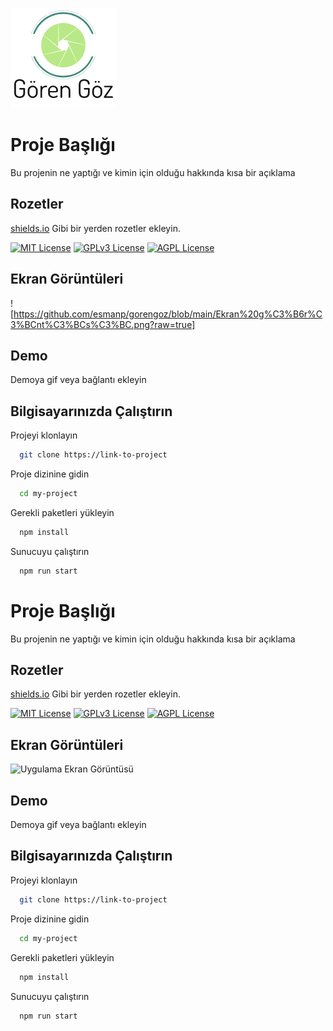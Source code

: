 

![Logo](https://github.com/esmanp/gorengoz/blob/main/logo.png?raw=true)

    
# Proje Başlığı

Bu projenin ne yaptığı ve kimin için olduğu hakkında kısa bir açıklama


## Rozetler

[shields.io](https://shields.io/) Gibi bir yerden rozetler ekleyin.

[![MIT License](https://img.shields.io/badge/License-MIT-green.svg)](https://choosealicense.com/licenses/mit/)
[![GPLv3 License](https://img.shields.io/badge/License-GPL%20v3-yellow.svg)](https://opensource.org/licenses/)
[![AGPL License](https://img.shields.io/badge/license-AGPL-blue.svg)](http://www.gnu.org/licenses/agpl-3.0)

  
## Ekran Görüntüleri

![https://github.com/esmanp/gorengoz/blob/main/Ekran%20g%C3%B6r%C3%BCnt%C3%BCs%C3%BC.png?raw=true]

  
## Demo

Demoya gif veya bağlantı ekleyin

  
## Bilgisayarınızda Çalıştırın

Projeyi klonlayın

```bash
  git clone https://link-to-project
```

Proje dizinine gidin

```bash
  cd my-project
```

Gerekli paketleri yükleyin

```bash
  npm install
```

Sunucuyu çalıştırın

```bash
  npm run start
```

  
    
# Proje Başlığı

Bu projenin ne yaptığı ve kimin için olduğu hakkında kısa bir açıklama


## Rozetler

[shields.io](https://shields.io/) Gibi bir yerden rozetler ekleyin.

[![MIT License](https://img.shields.io/badge/License-MIT-green.svg)](https://choosealicense.com/licenses/mit/)
[![GPLv3 License](https://img.shields.io/badge/License-GPL%20v3-yellow.svg)](https://opensource.org/licenses/)
[![AGPL License](https://img.shields.io/badge/license-AGPL-blue.svg)](http://www.gnu.org/licenses/agpl-3.0)

  
## Ekran Görüntüleri

![Uygulama Ekran Görüntüsü](https://via.placeholder.com/468x300?text=App+Screenshot+Here)

  
## Demo

Demoya gif veya bağlantı ekleyin

  
## Bilgisayarınızda Çalıştırın

Projeyi klonlayın

```bash
  git clone https://link-to-project
```

Proje dizinine gidin

```bash
  cd my-project
```

Gerekli paketleri yükleyin

```bash
  npm install
```

Sunucuyu çalıştırın

```bash
  npm run start
```

  
